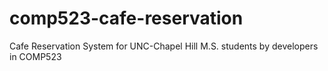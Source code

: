 # comp523-cafe-reservation
Cafe Reservation System for UNC-Chapel Hill M.S. students by developers in COMP523
